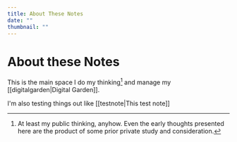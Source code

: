 ```yaml
---
title: About These Notes
date: ""
thumbnail: ""
---
```

# About these Notes

This is the main space I do my thinking[^1] and manage my \[[digitalgarden|Digital Garden]].

I'm also testing things out like \[[testnote|This test note]]

[^1]: At least my public thinking, anyhow. Even the early thoughts presented here are the product of some prior private study and consideration.